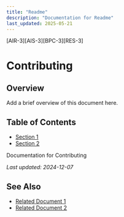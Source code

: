 ```yaml
---
title: "Readme"
description: "Documentation for Readme"
last_updated: 2025-05-21
---
```

[AIR-3][AIS-3][BPC-3][RES-3]


<!-- markdownlint-disable MD013 line-length -->

# Contributing

## Overview

Add a brief overview of this document here.

## Table of Contents

- [Section 1](#section-1)
- [Section 2](#section-2)


Documentation for Contributing

*Last updated: 2024-12-07*

## See Also

- [Related Document 1](./related1.md)
- [Related Document 2](./related2.md)
